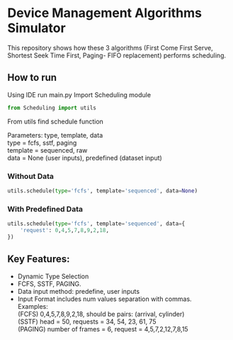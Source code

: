 # Device Management Algorithms Simulator
This repository shows how these 3 algorithms (First Come First Serve, Shortest Seek Time First, Paging- FIFO replacement) performs scheduling.

## How to run
Using IDE run main.py
Import Scheduling module
```python
from Scheduling import utils
```
From utils find schedule function

Parameters: type, template, data
<br>type = fcfs, sstf, paging
<br>template = sequenced, raw
<br>data = None (user inputs), predefined (dataset input)

### Without Data
```python
utils.schedule(type='fcfs', template='sequenced', data=None)
```

### With Predefined Data
```python
utils.schedule(type='fcfs', template='sequenced', data={
    'request': 0,4,5,7,8,9,2,18,
})
```

## Key Features:

- Dynamic Type Selection
- FCFS, SSTF, PAGING.
- Data input method: predefine, user inputs
- Input Format includes num values separation with commas.
<br>Examples:
<br>(FCFS) 0,4,5,7,8,9,2,18, should be pairs: (arrival, cylinder)
<br>(SSTF) head = 50, requests = 34, 54, 23, 61, 75
<br>(PAGING) number of frames = 6, request = 4,5,7,2,12,7,8,15